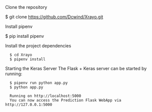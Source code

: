 Clone the repository

$ git clone https://github.com/Dcwind/Xrayo.git

Install pipenv

$ pip install pipenv

Install the project dependencies
 
      $ cd Xrayo
      $ pipenv install 


Starting the Keras Server
The Flask + Keras server can be started by running:

      $ pipenv run python app.py
      $ python app.py

      Running on http://localhost:5000
      You can now access the Prediction Flask WebApp via http://127.0.0.1:5000
